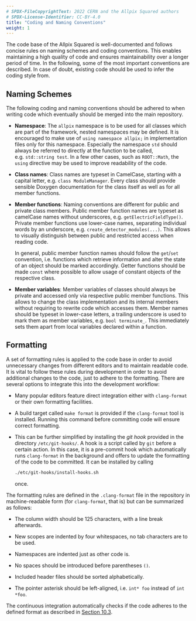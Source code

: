 ```yaml
---
# SPDX-FileCopyrightText: 2022 CERN and the Allpix Squared authors
# SPDX-License-Identifier: CC-BY-4.0
title: "Coding and Naming Conventions"
weight: 1
---
```


The code base of the Allpix Squared is well-documented and follows concise rules on naming schemes and coding conventions.
This enables maintaining a high quality of code and ensures maintainability over a longer period of time. In the following,
some of the most important conventions are described. In case of doubt, existing code should be used to infer the coding
style from.

## Naming Schemes

The following coding and naming conventions should be adhered to when writing code which eventually should be merged into the
main repository.

-   **Namespace**:
    The `allpix` namespace is to be used for all classes which are part of the framework, nested namespaces may be defined.
    It is encouraged to make use of `using namespace allpix;` in implementation files only for this namespace. Especially the
    namespace `std` should always be referred to directly at the function to be called, e.g. `std::string test`. In a few
    other cases, such as `ROOT::Math`, the `using` directive may be used to improve readability of the code.

-   **Class names**:
    Class names are typeset in CamelCase, starting with a capital letter, e.g. `class ModuleManager`. Every class should
    provide sensible Doxygen documentation for the class itself as well as for all member functions.

-   **Member functions**:
    Naming conventions are different for public and private class members. Public member function names are typeset as
    camelCase names without underscores, e.g. `getElectricFieldType()`. Private member functions use lower-case names,
    separating individual words by an underscore, e.g. `create_detector_modules(...)`. This allows to visually distinguish
    between public and restricted access when reading code.

    In general, public member function names should follow the `get`/`set` convention, i.e. functions which retrieve
    information and alter the state of an object should be marked accordingly. Getter functions should be made `const` where
    possible to allow usage of constant objects of the respective class.

-   **Member variables**:
    Member variables of classes should always be private and accessed only via respective public member functions. This
    allows to change the class implementation and its internal members without requiring to rewrite code which accesses them.
    Member names should be typeset in lower-case letters, a trailing underscore is used to mark them as member variables,
    e.g. `bool terminate_`. This immediately sets them apart from local variables declared within a function.

## Formatting


A set of formatting rules is applied to the code base in order to avoid unnecessary changes from different editors and to
maintain readable code. It is vital to follow these rules during development in order to avoid additional changes to the
code, just to adhere to the formatting. There are several options to integrate this into the development workflow:

-   Many popular editors feature direct integration either with `clang-format` or their own formatting facilities.

-   A build target called `make format` is provided if the `clang-format` tool is installed. Running this command before
    committing code will ensure correct formatting.

-   This can be further simplified by installing the *git hook* provided in the directory `/etc/git-hooks/`. A hook is a
    script called by `git` before a certain action. In this case, it is a pre-commit hook which automatically runs
    `clang-format` in the background and offers to update the formatting of the code to be committed. It can be installed
    by calling
    ```sh
    ./etc/git-hooks/install-hooks.sh
    ```
    once.

The formatting rules are defined in the `.clang-format` file in the repository in machine-readable form (for `clang-format`,
that is) but can be summarized as follows:

-   The column width should be 125 characters, with a line break afterwards.

-   New scopes are indented by four whitespaces, no tab characters are to be used.

-   Namespaces are indented just as other code is.

-   No spaces should be introduced before parentheses `()`.

-   Included header files should be sorted alphabetically.

-   The pointer asterisk should be left-aligned, i.e. `int* foo` instead of `int *foo`.

The continuous integration automatically checks if the code adheres to the defined format as described in
[Section 10.3](../10_devtools/03_ci.md).
